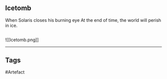 ## Icetomb
When Solaris closes his burning eye
At the end of time,
the world will perish in ice.
## 
![[Icetomb.png]]

---
## Tags
#Artefact